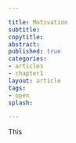 ```yaml
---

title: Motivation
subtitle: 
copytitle: 
abstract:
published: true
categories:
- articles
- chapter1
layout: article
tags: 
- open
splash:

---
```


This 